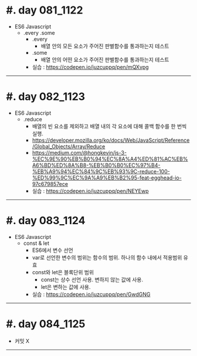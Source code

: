 #. day 081_1122
===============
* ES6 Javascript
    * .every .some
        * .every
            * 배열 안의 모든 요소가 주어진 판별함수를 통과하는지 테스트
        * .some
            * 배열 안의 어떤 요소가 주어진 판별함수를 통과하는지 테스트
        * 실습 : https://codepen.io/juzcuppq/pen/mQXvpg
---------------------------------
#. day 082_1123
===============
*  ES6 Javascript    
    * .reduce
        * 배열의 빈 요소를 제외하고 배열 내의 각 요소에 대해 콜백 함수를 한 번씩 실행.
        * https://developer.mozilla.org/ko/docs/Web/JavaScript/Reference/Global_Objects/Array/Reduce
        * https://medium.com/@hongkevin/js-3-%EC%9E%90%EB%B0%94%EC%8A%A4%ED%81%AC%EB%A6%BD%ED%8A%B8-%EB%B0%B0%EC%97%B4-%EB%A9%94%EC%84%9C%EB%93%9C-reduce-100-%ED%99%9C%EC%9A%A9%EB%B2%95-feat-egghead-io-97c679857ece
        * 실습 : https://codepen.io/juzcuppq/pen/NEYEwp
---------------------------------
#. day 083_1124
===============
*  ES6 Javascript  
    * const & let
        * ES6에서 변수 선언
        * var로 선언한 변수의 범위는 함수의 범위. 하나의 함수 내에서 적용범위 유효
        * const와 let은 블록단위 범위
            * const는 상수 선언 사용. 변하지 않는 값에 사용.  
            * let은 변하는 값에 사용.
        * 실습 : https://codepen.io/juzcuppq/pen/GwdGNG
---------------------------------
#. day 084_1125
===============
* 커밋 X

---------------------------------
